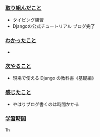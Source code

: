### <u>取り組んだこと</u>
- タイピング練習
- Djangoの公式チュートリアル ブログ完了

### <u>わかったこと</u>
- 

### <u>次やること</u>
- 現場で使える Django の教科書《基礎編》

### <u>感じたこと</u>
- やはりブログ書くのは時間かかる

### <u>学習時間</u>
1h